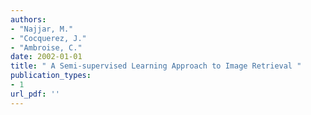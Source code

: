 ```yaml
---
authors: 
- "Najjar, M."
- "Cocquerez, J."
- "Ambroise, C."
date: 2002-01-01
title: " A Semi-supervised Learning Approach to Image Retrieval "
publication_types:
- 1
url_pdf: ''
---
```

